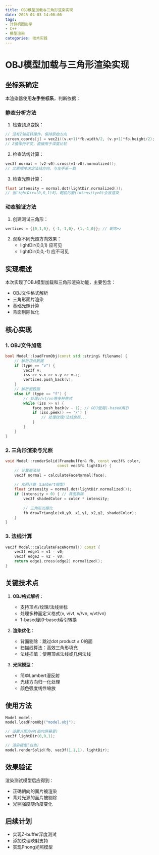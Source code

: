 ```yaml
---
title: OBJ模型加载与三角形渲染实现
date: 2025-04-03 14:00:00  
tags:
- 计算机图形学  
- C++
- 模型渲染
categories: 技术实践
---
```


# OBJ模型加载与三角形渲染实现

## 坐标系确定
本渲染器使用**左手坐标系**，判断依据：

### 静态分析方法
1. 检查顶点变换：
```cpp
// 没有Z轴反转操作，保持原始方向
screen_coords[j] = vec2i((v.x+1)*fb.width/2, (v.y+1)*fb.height/2);
// Z值保持不变，直接用于深度比较
```

2. 检查法线计算：
```cpp
vec3f normal = (v2-v0).cross(v1-v0).normalized();
// 叉乘顺序决定法线方向，与左手系一致
```

3. 检查光照计算：
```cpp
float intensity = normal.dot(lightDir.normalized());
// 当lightDir=(0,0,1)时，朝前的面(intensity>0)会被渲染
```

### 动态验证方法
1. 创建测试三角形：
```cpp
vertices = {{0,1,0}, {-1,-1,0}, {1,-1,0}}; // 朝向+z
```
2. 观察不同光照方向效果：
   - lightDir(0,0,1) 应可见
   - lightDir(0,0,-1) 应不可见

## 实现概述
本次实现了OBJ模型加载和三角形渲染功能，主要包含：
- OBJ文件格式解析
- 三角形面片渲染
- 基础光照计算
- 背面剔除优化

## 核心实现

### 1. OBJ文件加载
```cpp
bool Model::loadFromObj(const std::string& filename) {
    // 解析顶点数据
    if (type == "v") {
        vec3f v;
        iss >> v.x >> v.y >> v.z;
        vertices.push_back(v);
    }
    // 解析面数据
    else if (type == "f") {
        // 处理v/vt/vn等多种格式
        while (iss >> v) {
            face.push_back(v - 1); // OBJ使用1-based索引
            if (iss.peek() == '/') {
                // 处理纹理/法线坐标...
            }
        }
    }
}
```

### 2. 三角形渲染与光照
```cpp
void Model::renderSolid(Framebuffer& fb, const vec3f& color, 
                       const vec3f& lightDir) {
    // 计算面法线
    vec3f normal = calculateFaceNormal(face);
    
    // 光照计算（Lambert模型）
    float intensity = normal.dot(lightDir.normalized());
    if (intensity > 0) { // 背面剔除
        vec3f shadedColor = color * intensity;
        
        // 三角形光栅化
        fb.drawTriangle(x0,y0, x1,y1, x2,y2, shadedColor);
    }
}
```

### 3. 法线计算
```cpp
vec3f Model::calculateFaceNormal() const {
    vec3f edge1 = v1 - v0;
    vec3f edge2 = v2 - v0;
    return edge1.cross(edge2).normalized();
}
```

## 关键技术点

1. **OBJ格式解析**：
   - 支持顶点/纹理/法线坐标
   - 处理多种面定义格式(v, v/vt, v//vn, v/vt/vn)
   - 1-based到0-based索引转换

2. **渲染优化**：
   - 背面剔除：跳过dot product ≤ 0的面
   - 扫描线算法：高效三角形填充
   - 法线插值：使用顶点法线或几何法线

3. **光照模型**：
   - 简单Lambert漫反射
   - 光线方向归一化处理
   - 颜色强度线性缩放

## 使用方法

```cpp
Model model;
model.loadFromObj("model.obj");

// 设置光照方向(指向屏幕里)
vec3f lightDir(0,0,1); 

// 渲染模型(白色)
model.renderSolid(fb, vec3f(1,1,1), lightDir);
```

## 效果验证
渲染测试模型后应得到：
- 正确朝向的面片被渲染
- 背对光源的面片被剔除
- 光照强度随角度变化

## 后续计划
- 实现Z-buffer深度测试
- 添加纹理映射支持
- 实现Phong光照模型
